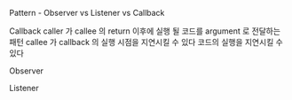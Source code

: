 Pattern - Observer vs Listener vs Callback

Callback
caller 가 callee 의 return 이후에 실행 될 코드를 argument 로 전달하는 패턴
callee 가 callback 의 실행 시점을 지연시킬 수 있다
코드의 실행을 지연시킬 수 있다

Observer


Listener